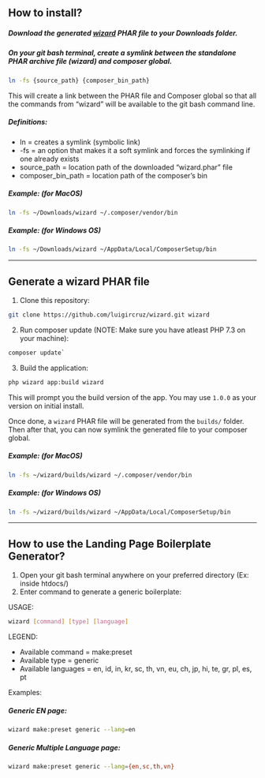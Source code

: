 ## How to install?

##### Download the generated [wizard](https://github.com/luigircruz/wizard/tree/master/builds) PHAR file to your Downloads folder.

##### On your git bash terminal, create a symlink between the standalone PHAR archive file (wizard) and composer global.

```sh
ln -fs {source_path} {composer_bin_path}
```

This will create a link between the PHAR file and Composer global so that all the commands from “wizard” will be available to the git bash command line.

##### Definitions:
- ln = creates a symlink (symbolic link)
- -fs = an option that makes it a soft symlink and forces the symlinking if one already exists
- source_path = location path of the downloaded “wizard.phar” file
- composer_bin_path = location path of the composer’s bin 

##### Example: (for MacOS)

```sh
ln -fs ~/Downloads/wizard ~/.composer/vendor/bin
```

##### Example: (for Windows OS)

```sh
ln -fs ~/Downloads/wizard ~/AppData/Local/ComposerSetup/bin
```

------

## Generate a wizard PHAR file

1. Clone this repository: 

```sh
git clone https://github.com/luigircruz/wizard.git wizard
```
2. Run composer update (NOTE: Make sure you have atleast PHP 7.3 on your machine): 
```sh
composer update`
```
3. Build the application: 
```sh
php wizard app:build wizard
```

This will prompt you the build version of the app. You may use `1.0.0` as your version on initial install.

Once done, a `wizard` PHAR file will be generated from the `builds/` folder. Then after that, you can now symlink the generated file to your composer global.

##### Example: (for MacOS)

```sh
ln -fs ~/wizard/builds/wizard ~/.composer/vendor/bin
```

##### Example: (for Windows OS)

```sh
ln -fs ~/wizard/builds/wizard ~/AppData/Local/ComposerSetup/bin
```

------

## How to use the Landing Page Boilerplate Generator?

1. Open your git bash terminal anywhere on your preferred directory (Ex: inside htdocs/)
2. Enter command to generate a generic boilerplate:

USAGE: 

```sh
wizard [command] [type] [language]
```

LEGEND:
- Available command = make:preset
- Available type = generic
- Available languages =  en, id, in, kr, sc, th, vn, eu, ch, jp, hi, te, gr, pl, es, pt

Examples:
##### Generic EN page: 

```sh
wizard make:preset generic --lang=en
```

##### Generic Multiple Language page: 

```sh
wizard make:preset generic --lang={en,sc,th,vn}
```